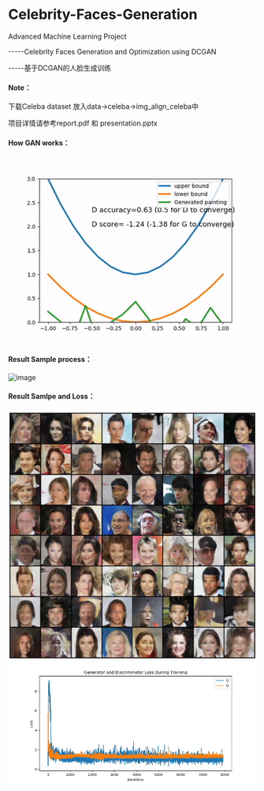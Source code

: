 # Celebrity-Faces-Generation
Advanced Machine Learning Project 

-----Celebrity Faces Generation and Optimization using DCGAN

-----基于DCGAN的人脸生成训练

#### Note：
下载Celeba dataset 放入data->celeba->img_align_celeba中

项目详情请参考report.pdf 和 presentation.pptx

#### How GAN works：
![image](https://github.com/bigbro0991/Celebrity-Faces-Generation/blob/master/data/celeba/img_align_celeba/image8.gif)

#### Result Sample process：
![image](https://github.com/bigbro0991/Celebrity-Faces-Generation/blob/master/data/celeba/img_align_celeba/image14.gif)

#### Result Samlpe and Loss：
![image](https://github.com/bigbro0991/Celebrity-Faces-Generation/blob/master/data/celeba/img_align_celeba/image24.png)
![image](https://github.com/bigbro0991/Celebrity-Faces-Generation/blob/master/data/celeba/img_align_celeba/image22.png)
